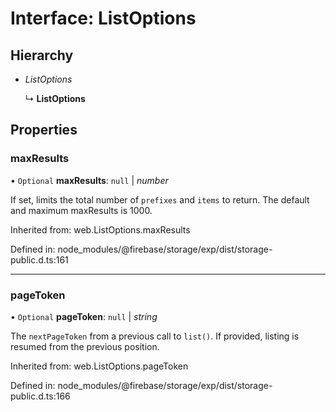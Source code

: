 # Interface: ListOptions

## Hierarchy

- *ListOptions*

  ↳ **ListOptions**

## Properties

### maxResults

• `Optional` **maxResults**: ``null`` \| *number*

If set, limits the total number of `prefixes` and `items` to return.
The default and maximum maxResults is 1000.

Inherited from: web.ListOptions.maxResults

Defined in: node_modules/@firebase/storage/exp/dist/storage-public.d.ts:161

___

### pageToken

• `Optional` **pageToken**: ``null`` \| *string*

The `nextPageToken` from a previous call to `list()`. If provided,
listing is resumed from the previous position.

Inherited from: web.ListOptions.pageToken

Defined in: node_modules/@firebase/storage/exp/dist/storage-public.d.ts:166
